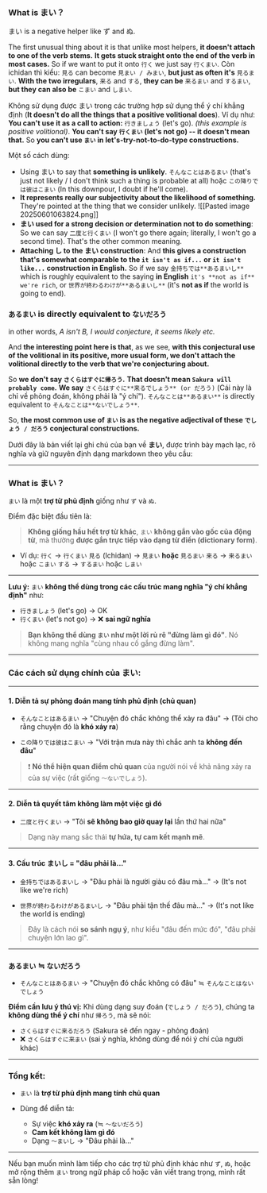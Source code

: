 ### **What is まい？**
まい is a negative helper like ず and ぬ. 

The first unusual thing about it is that unlike most helpers, **it doesn't attach to one of the verb stems.** **It gets stuck straight onto the end of the verb in most cases.** So if we want to put it onto `行く` we just say `行くまい`. Còn ichidan thì kiểu: `見る` can become `見まい / みまい`, **but just as often it's** `見るまい`. **With the two irregulars**, `来る` and `する`, **they can be** `来るまい` and `するまい`, **but they can also be** `こまい` and `しまい`.

Không sử dụng được まい trong các trường hợp sử dụng thể ý chí khẳng định (**It doesn't do all the things that a positive volitional does**). Ví dụ như: **You can't use it as a call to action:** `行きましょう` (let's go). _(this example is positive volitional)_. **You can't say `行くまい` (let's not go) -- it doesn't mean that.** So **you can't use `まい` in let's-try-not-to-do-type constructions.**

Một số cách dùng:
- Using まい to say that **something is unlikely**. `そんなことはあるまい` (that's just not likely / I don't think such a thing is probable at all) hoặc `この降りでは彼はこまい` (In this downpour, I doubt if he'll come).
- **It represents really our subjectivity about the likelihood of something.** They're pointed at the thing that we consider unlikely. ![[Pasted image 20250601063824.png]]
- **まい used for a strong decision or determination not to do something**: So we can say `二度と行くまい` (I won't go there again; literally, I won't go a second time). That's the other common meaning.
- **Attaching し to the まい construction**: And **this gives a construction that's somewhat comparable to the `it isn't as if...` or `it isn't like...` construction in English.** So if we say `金持ちでは**あるまいし**` which is roughly equivalent to the saying **in English** `it's **not as if** we're rich`, or `世界が終わるわけが**あるまいし**` (it's **not as if** the world is going to end).
### **`あるまい` is directly equivalent to `ないだろう`**
in other words, *A isn't B, I would conjecture, it seems likely etc.*

And **the interesting point here is that**, as we see, **with this conjectural use of the volitional **in its positive, more usual form**, we don't attach the volitional directly to the verb that we're conjecturing about.**

So **we don't say `さくらはすぐに帰ろう`.** **That doesn't mean `Sakura will probably come`.** **We say** `さくらはすぐに**来るでしょう** (or だろう)` (Cái này là chỉ về phỏng đoán, không phải là "ý chí"). `そんなことは**あるまい**` is directly equivalent to `そんなことは**ないでしょう**`.

So, **the most common use of `まい` is as the negative adjectival of these `でしょう / だろう` conjectural constructions.**



Dưới đây là bản viết lại ghi chú của bạn về **まい**, được trình bày mạch lạc, rõ nghĩa và giữ nguyên định dạng markdown theo yêu cầu:

---

### **What is まい？**

`まい` là một **trợ từ phủ định** giống như `ず` và `ぬ`.

Điểm đặc biệt đầu tiên là:

> **Không giống hầu hết trợ từ khác**, `まい` **không gắn vào gốc của động từ**, mà thường **được gắn trực tiếp vào dạng từ điển (dictionary form)**.

* Ví dụ:
  `行く` → `行くまい`
  `見る` (Ichidan) → `見まい` **hoặc** `見るまい`
  `来る` → `来るまい` hoặc `こまい`
  `する` → `するまい` hoặc `しまい`

---

**Lưu ý:**
`まい` **không thể dùng trong các cấu trúc mang nghĩa "ý chí khẳng định"** như:

* `行きましょう` (let's go) → OK
* `行くまい` (let's not go) → ❌ **sai ngữ nghĩa**

> **Bạn không thể dùng `まい` như một lời rủ rê "đừng làm gì đó"**. Nó không mang nghĩa "cùng nhau cố gắng đừng làm".

---

### Các cách sử dụng chính của まい:

---

#### 1. Diễn tả **sự phỏng đoán mang tính phủ định** (chủ quan)

* `そんなことはあるまい`
  → "Chuyện đó chắc không thể xảy ra đâu"
  → (Tôi cho rằng chuyện đó là **khó xảy ra**)

* `この降りでは彼はこまい`
  → "Với trận mưa này thì chắc anh ta **không đến đâu**"

> ❗ **Nó thể hiện quan điểm chủ quan** của người nói về khả năng xảy ra của sự việc (rất giống `〜ないでしょう`).

---

#### 2. Diễn tả **quyết tâm không làm một việc gì đó**

* `二度と行くまい`
  → "Tôi **sẽ không bao giờ quay lại** lần thứ hai nữa"

> Dạng này mang sắc thái **tự hứa, tự cam kết mạnh mẽ**.

---

#### 3. Cấu trúc **まいし** = "đâu phải là..."

* `金持ちではあるまいし`
  → "Đâu phải là người giàu có đâu mà..."
  → (It's not like we're rich)

* `世界が終わるわけがあるまいし`
  → "Đâu phải tận thế đâu mà..."
  → (It's not like the world is ending)

> Đây là cách nói **so sánh ngụ ý**, như kiểu "đâu đến mức đó", "đâu phải chuyện lớn lao gì".

---

### `あるまい` ≒ `ないだろう`

* `そんなことはあるまい`
  → "Chuyện đó chắc không có đâu"
  ≒ `そんなことはないでしょう`

**Điểm cần lưu ý thú vị:**
Khi dùng dạng suy đoán (`でしょう / だろう`), chúng ta **không dùng thể ý chí** như `帰ろう`, mà sẽ nói:

* `さくらはすぐに来るだろう` (Sakura sẽ đến ngay - phỏng đoán)
* ❌ `さくらはすぐに来まい` (sai ý nghĩa, không dùng để nói ý chí của người khác)

---

### Tổng kết:

* `まい` là **trợ từ phủ định mang tính chủ quan**
* Dùng để diễn tả:

  * Sự việc **khó xảy ra** (≒ `〜ないだろう`)
  * **Cam kết không làm gì đó**
  * Dạng `〜まいし` → "Đâu phải là..."

---

Nếu bạn muốn mình làm tiếp cho các trợ từ phủ định khác như `ず`, `ぬ`, hoặc mở rộng thêm `まい` trong ngữ pháp cổ hoặc văn viết trang trọng, mình rất sẵn lòng!


